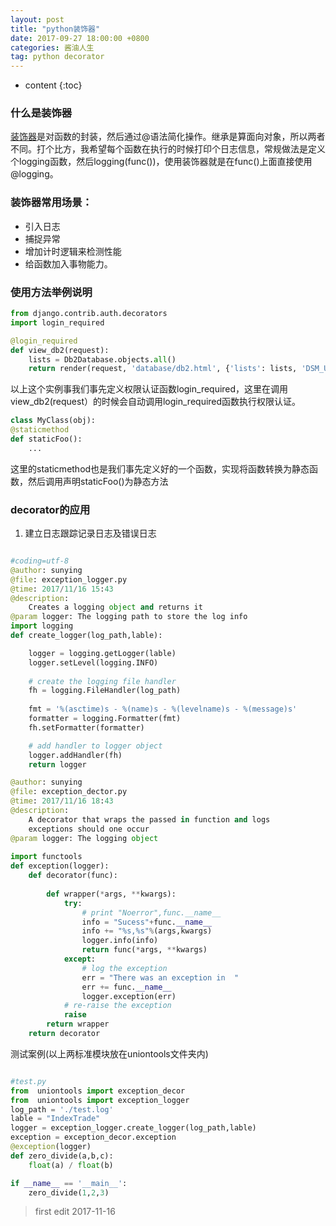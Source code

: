 ```yaml
---
layout: post
title: "python装饰器"
date: 2017-09-27 18:00:00 +0800 
categories: 酱油人生
tag: python decorator
---
```

* content
{:toc}

### 什么是装饰器

[装饰器](http://python.jobbole.com/81683/)是对函数的封装，然后通过@语法简化操作。继承是算面向对象，所以两者不同。打个比方，我希望每个函数在执行的时候打印个日志信息，常规做法是定义个logging函数，然后logging(func())，使用装饰器就是在func()上面直接使用@logging。

### 装饰器常用场景：
* 引入日志
* 捕捉异常
* 增加计时逻辑来检测性能
* 给函数加入事物能力。

### 使用方法举例说明

``` python
from django.contrib.auth.decorators 
import login_required

@login_required
def view_db2(request):
    lists = Db2Database.objects.all()
    return render(request, 'database/db2.html', {'lists': lists, 'DSM_URL': DSM_URL})

```
以上这个实例事我们事先定义权限认证函数login_required，这里在调用view_db2(request）的时候会自动调用login_required函数执行权限认证。

``` python
class MyClass(obj):
@staticmethod
def staticFoo():
	...
```
这里的staticmethod也是我们事先定义好的一个函数，实现将函数转换为静态函数，然后调用声明staticFoo()为静态方法

### decorator的应用
1. 建立日志跟踪记录日志及错误日志

``` python

#coding=utf-8
@author: sunying
@file: exception_logger.py
@time: 2017/11/16 15:43
@description: 
    Creates a logging object and returns it
@param logger: The logging path to store the log info
import logging
def create_logger(log_path,lable):

    logger = logging.getLogger(lable)
    logger.setLevel(logging.INFO)
 
    # create the logging file handler
    fh = logging.FileHandler(log_path)
 
    fmt = '%(asctime)s - %(name)s - %(levelname)s - %(message)s'
    formatter = logging.Formatter(fmt)
    fh.setFormatter(formatter)

    # add handler to logger object
    logger.addHandler(fh)
    return logger

@author: sunying
@file: exception_dector.py
@time: 2017/11/16 18:43
@description: 
    A decorator that wraps the passed in function and logs 
    exceptions should one occur
@param logger: The logging object
 
import functools
def exception(logger):
    def decorator(func):
 
        def wrapper(*args, **kwargs):
            try:
                # print "Noerror",func.__name__
                info = "Sucess"+func.__name__
                info += "%s,%s"%(args,kwargs)
                logger.info(info)
                return func(*args, **kwargs)             
            except:
                # log the exception
                err = "There was an exception in  "
                err += func.__name__
                logger.exception(err)
            # re-raise the exception
            raise
        return wrapper
    return decorator
```

测试案例(以上两标准模块放在uniontools文件夹内)

``` python

#test.py
from  uniontools import exception_decor 
from  uniontools import exception_logger
log_path = './test.log'
lable = "IndexTrade"
logger = exception_logger.create_logger(log_path,lable)
exception = exception_decor.exception
@exception(logger)
def zero_divide(a,b,c):
    float(a) / float(b)

if __name__ == '__main__':
    zero_divide(1,2,3)

```

> first edit 2017-11-16